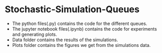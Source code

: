 # Stochastic-Simulation-Queues

- The python files(.py) contains the code for the different queues.
- The jupyter notebook files(.ipynb) contains the code for experiments and generating plots.
- Data folder contains the results of the simulations.
- Plots folder contains the figures we get from the simulations data.
